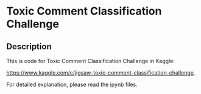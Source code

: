# Toxic Comment Classification Challenge

## Description

This is code for Toxic Comment Classification Challenge in Kaggle:

https://www.kaggle.com/c/jigsaw-toxic-comment-classification-challenge.

For detailed explanation, please read the ipynb files.







